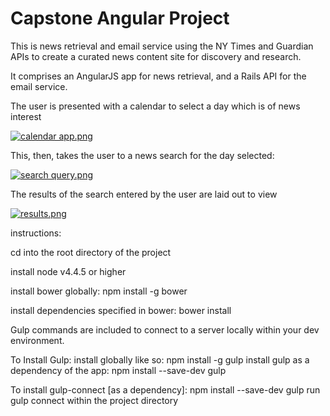 # Capstone Angular Project

This is news retrieval and email service using the NY Times and Guardian APIs
to create a curated news content site for discovery and research.

It comprises an AngularJS app for news retrieval, and a Rails API for the email
service.

The user is presented with a calendar to select a day which is of news 
interest

[![calendar app.png](https://s15.postimg.org/vsayveumz/calendar_app.png)](https://postimg.org/image/j0wsowkuv/)

This, then, takes the user to a news search for the day selected:

[![search query.png](https://s4.postimg.org/ufdq7bpt9/search_query.png)](https://postimg.org/image/9ihi2nrs9/)

The results of the search entered by the user are laid out to view

[![results.png](https://s4.postimg.org/dibthlvwd/results.png)](https://postimg.org/image/yrzfsgc6x/)


instructions:

cd into the root directory of the project

install node v4.4.5 or higher

install bower globally: 
    npm install -g bower 
    
install dependencies specified in bower: 
    bower install
    
Gulp commands are included to connect to a server locally within your dev environment.  

To Install Gulp:
	install globally like so: 
	    npm install -g gulp
	install gulp as a dependency of the app: 
	    npm install --save-dev gulp

To install gulp-connect [as a dependency]:
	npm install --save-dev gulp 
	run gulp connect within the project directory


